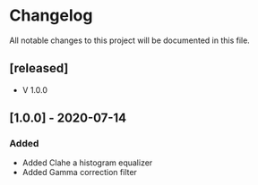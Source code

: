 # Changelog
All notable changes to this project will be documented in this file.

## [released]
- V 1.0.0

## [1.0.0] - 2020-07-14


### Added
- Added Clahe a histogram equalizer 
- Added Gamma correction filter 


